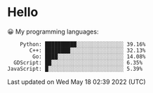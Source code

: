 # Hello

😀 My programming languages:

```
    Python: ██████████░░░░░░░░░░░░░░░ 39.16%
       C++: ████████░░░░░░░░░░░░░░░░░ 32.13%
        Go: ████░░░░░░░░░░░░░░░░░░░░░ 14.08%
  GDScript: ██░░░░░░░░░░░░░░░░░░░░░░░ 6.35%
JavaScript: █░░░░░░░░░░░░░░░░░░░░░░░░ 5.39%
```

Last updated on Wed May 18 02:39 2022 (UTC)
